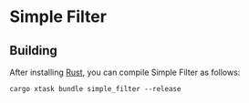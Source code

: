 # Simple Filter

## Building

After installing [Rust](https://rustup.rs/), you can compile Simple Filter as follows:

```shell
cargo xtask bundle simple_filter --release
```

